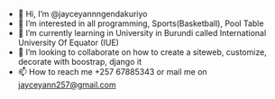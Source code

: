 - 👋 Hi, I’m @jayceyannngendakuriyo
- 👀 I’m interested in all programming, Sports(Basketball), Pool Table
- 🌱 I’m currently learning in University in Burundi called International University Of Equator (IUE)
- 💞️ I’m looking to collaborate on how to create a siteweb, customize, decorate with boostrap, django it
- 📫 How to reach me  +257 67885343  or mail me on jayceyann257@gmail.com

<!---
jayceya/jayceya is a ✨ special ✨ repository because its `README.md` (this file) appears on your GitHub profile.
You can click the Preview link to take a look at your changes.
--->
